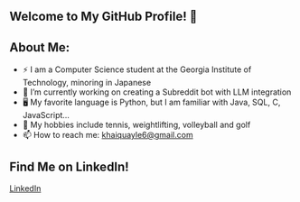 ## Welcome to My GitHub Profile! 👋
## About Me:
- ⚡ I am a Computer Science student at the Georgia Institute of Technology, minoring in Japanese
- 🔭 I’m currently working on creating a Subreddit bot with LLM integration
- 🖥️ My favorite language is Python, but I am familiar with Java, SQL, C, JavaScript...
- 🎾 My hobbies include tennis, weightlifting, volleyball and golf
- 📫 How to reach me: khaiquayle6@gmail.com

## Find Me on LinkedIn!
[LinkedIn](https://www.linkedin.com/in/khaiquayle/)

<!--
**khaiquayle/khaiquayle** is a ✨ _special_ ✨ repository because its `README.md` (this file) appears on your GitHub profile.

- 🔭 I’m currently working on creating a To Do List full stack app
- 🎾 My hobbies include tennis, weightlifting volleyball and golf
- 📫 How to reach me: khaiquayle6@gmail.com
- ⚡ Fun fact: ...
-->
